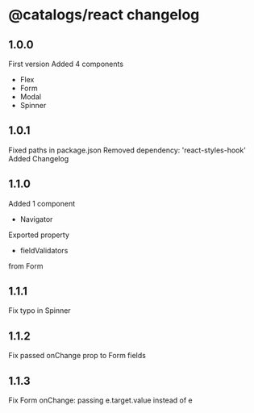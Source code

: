 # @catalogs/react changelog

## 1.0.0

First version
Added 4 components

- Flex
- Form
- Modal
- Spinner

## 1.0.1

Fixed paths in package.json
Removed dependency: 'react-styles-hook'
Added Changelog

## 1.1.0

Added 1 component

- Navigator

Exported property

- fieldValidators

from Form

## 1.1.1

Fix typo in Spinner

## 1.1.2

Fix passed onChange prop to Form fields

## 1.1.3

Fix Form onChange: passing e.target.value instead of e
